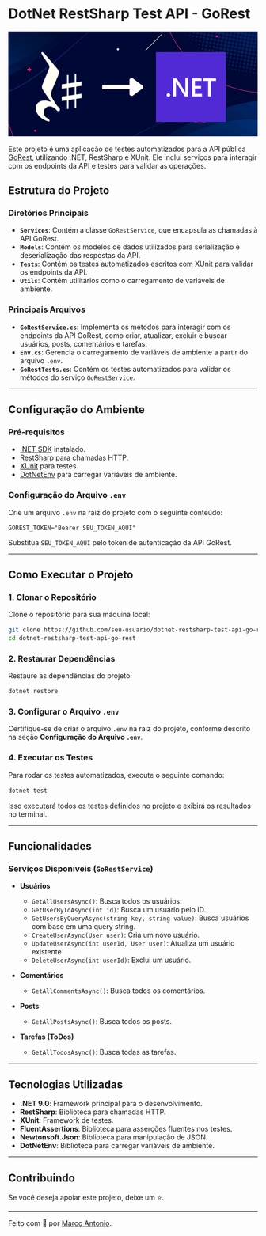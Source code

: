 # DotNet RestSharp Test API - GoRest

<div align="center">
  <img src="Assets/banner-repository.png" />
</div>

Este projeto é uma aplicação de testes automatizados para a API pública [GoRest](https://gorest.co.in/), utilizando .NET, RestSharp e XUnit. Ele inclui serviços para interagir com os endpoints da API e testes para validar as operações.

## Estrutura do Projeto

### Diretórios Principais

- **`Services`**: Contém a classe `GoRestService`, que encapsula as chamadas à API GoRest.
- **`Models`**: Contém os modelos de dados utilizados para serialização e deserialização das respostas da API.
- **`Tests`**: Contém os testes automatizados escritos com XUnit para validar os endpoints da API.
- **`Utils`**: Contém utilitários como o carregamento de variáveis de ambiente.

### Principais Arquivos

- **`GoRestService.cs`**: Implementa os métodos para interagir com os endpoints da API GoRest, como criar, atualizar, excluir e buscar usuários, posts, comentários e tarefas.
- **`Env.cs`**: Gerencia o carregamento de variáveis de ambiente a partir do arquivo `.env`.
- **`GoRestTests.cs`**: Contém os testes automatizados para validar os métodos do serviço `GoRestService`.

---

## Configuração do Ambiente

### Pré-requisitos

- [.NET SDK](https://dotnet.microsoft.com/download) instalado.
- [RestSharp](https://restsharp.dev/) para chamadas HTTP.
- [XUnit](https://xunit.net/) para testes.
- [DotNetEnv](https://github.com/tonerdo/dotnet-env) para carregar variáveis de ambiente.

### Configuração do Arquivo `.env`

Crie um arquivo `.env` na raiz do projeto com o seguinte conteúdo:

```properties
GOREST_TOKEN="Bearer SEU_TOKEN_AQUI"
```

Substitua `SEU_TOKEN_AQUI` pelo token de autenticação da API GoRest.

---

## Como Executar o Projeto

### 1. Clonar o Repositório

Clone o repositório para sua máquina local:

```bash
git clone https://github.com/seu-usuario/dotnet-restsharp-test-api-go-rest.git
cd dotnet-restsharp-test-api-go-rest
```

### 2. Restaurar Dependências

Restaure as dependências do projeto:

```bash
dotnet restore
```

### 3. Configurar o Arquivo `.env`

Certifique-se de criar o arquivo `.env` na raiz do projeto, conforme descrito na seção **Configuração do Arquivo `.env`**.

### 4. Executar os Testes

Para rodar os testes automatizados, execute o seguinte comando:

```bash
dotnet test
```

Isso executará todos os testes definidos no projeto e exibirá os resultados no terminal.

---

## Funcionalidades

### Serviços Disponíveis (`GoRestService`)

- **Usuários**
  - `GetAllUsersAsync()`: Busca todos os usuários.
  - `GetUserByIdAsync(int id)`: Busca um usuário pelo ID.
  - `GetUsersByQueryAsync(string key, string value)`: Busca usuários com base em uma query string.
  - `CreateUserAsync(User user)`: Cria um novo usuário.
  - `UpdateUserAsync(int userId, User user)`: Atualiza um usuário existente.
  - `DeleteUserAsync(int userId)`: Exclui um usuário.

- **Comentários**
  - `GetAllCommentsAsync()`: Busca todos os comentários.

- **Posts**
  - `GetAllPostsAsync()`: Busca todos os posts.

- **Tarefas (ToDos)**
  - `GetAllTodosAsync()`: Busca todas as tarefas.

---

## Tecnologias Utilizadas

- **.NET 9.0**: Framework principal para o desenvolvimento.
- **RestSharp**: Biblioteca para chamadas HTTP.
- **XUnit**: Framework de testes.
- **FluentAssertions**: Biblioteca para asserções fluentes nos testes.
- **Newtonsoft.Json**: Biblioteca para manipulação de JSON.
- **DotNetEnv**: Biblioteca para carregar variáveis de ambiente.

---

## Contribuindo
Se você deseja apoiar este projeto, deixe um ⭐.

___

Feito com 💙 por [Marco Antonio](https://www.linkedin.com/in/mrk-silva/).